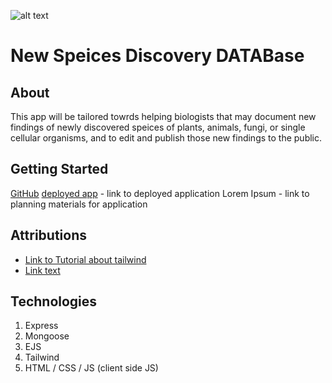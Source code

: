 ![alt text](https://media.istockphoto.com/id/1145393791/vector/farm-animals-sign.jpg?s=612x612&w=0&k=20&c=TkDlbOcvUb6d7jGpZtmzlFNqYhPNGiakfPVnJCL9H6c=)
# New Speices Discovery DATABase

## About 

This app will be tailored towrds helping biologists that may document new findings of newly discovered speices of plants, animals, fungi, or single cellular organisms, and to edit and publish those new findings to the public.

## Getting Started 
[GitHub](https://github.com/Zaptrap/New-Species-DataBase)
[deployed app](https://git.heroku.com/new-species-discovery-database.git) - link to deployed application 
Lorem Ipsum - link to planning materials for application 

## Attributions

- [Link to Tutorial about tailwind](#)
- [ Link text ]( https://google.com)

## Technologies

1. Express 
1. Mongoose
1. EJS
1. Tailwind
1. HTML / CSS / JS (client side JS)